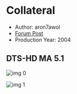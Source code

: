 # Collateral

* Author: aron7awol
* [Forum Post](https://www.avsforum.com/threads/bass-eq-for-filtered-movies.2995212/post-58092604)
* Production Year: 2004

## DTS-HD MA 5.1

![img 0](https://i.imgur.com/LW8m9eJ.jpg)

![img 1](https://i.imgur.com/iVQhZFv.jpg)


